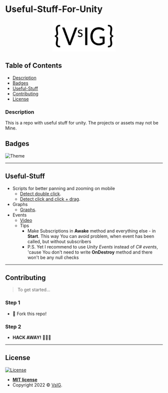 # Useful-Stuff-For-Unity 

<p align="center">
  <img src="https://github.com/VsIG-official/Images/blob/master/LogoFinalWhite.png" data-canonical-src="https://github.com/VsIG-official/Images/blob/master/LogoFinalWhite.png" width="200" height="100" />
</p>

## Table of Contents

- [Description](#description)
- [Badges](#badges)
- [Useful-Stuff](#useful-stuff)
- [Contributing](#contributing)
- [License](#license)

### Description

This is a repo with useful stuff for unity. The projects or assets may not be Mine.

## Badges

![Theme](https://img.shields.io/badge/Theme-Unity-black?style=flat-square)

---

## Useful-Stuff

- Scripts for better panning and zooming on mobile
    - <a href="https://github.com/VsIG-official/Useful-Stuff-For-Unity/tree/master/Scripts%20and%20.md%20files/Better%20panning%20and%20zooming/DoubleClick" target="_blank">Detect double click</a>.
    - <a href="https://github.com/VsIG-official/Useful-Stuff-For-Unity/tree/master/Scripts%20and%20.md%20files/Better%20panning%20and%20zooming/Click%2Bdrag" target="_blank">Detect click and click + drag</a>.
- Graphs
    - <a href="https://github.com/VsIG-official/Useful-Stuff-For-Unity/tree/master/Scripts%20and%20.md%20files/Graphs" target="_blank">Graphs</a>.
- Events
    - [Video](https://youtu.be/gx0Lt4tCDE0)
    - Tips
        - Make Subscriptions in **Awake** method and everything else - in **Start**. This way You can avoid problem, when event has been called, but without subscribers
        - P.S. Yet I recommend to use *Unity Events* instead of *C# events*, 'cause You don't need to write **OnDestroy** method and there won't be any null checks

---

## Contributing

> To get started...

### Step 1

- 🍴 Fork this repo!

### Step 2

- **HACK AWAY!** 🔨🔨🔨

---

## License

[![License](http://img.shields.io/:license-mit-blue.svg?style=flat-square)](http://badges.mit-license.org)

- **[MIT license](http://opensource.org/licenses/mit-license.php)**
- Copyright 2022 © <a href="https://github.com/VsIG-official" target="_blank">VsIG</a>.
